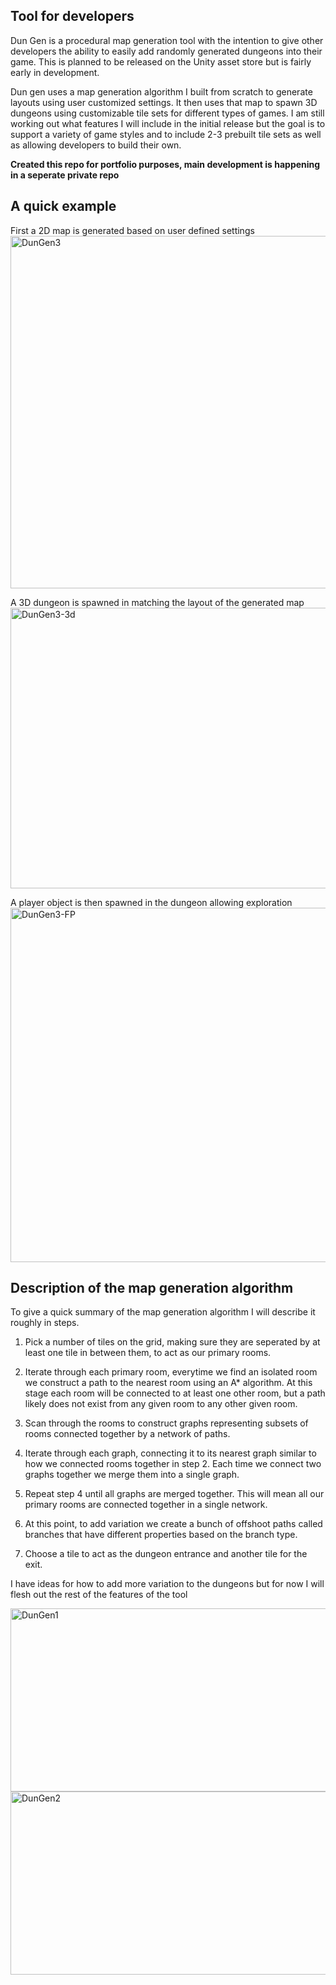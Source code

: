 ## Tool for developers
Dun Gen is a procedural map generation tool with the intention to give other developers the ability to easily add randomly generated dungeons into their game.
This is planned to be released on the Unity asset store but is fairly early in development.

Dun gen uses a map generation algorithm I built from scratch to generate layouts using user customized settings.
It then uses that map to spawn 3D dungeons using customizable tile sets for different types of games.
I am still working out what features I will include in the initial release but the goal is to support a variety of game styles
and to include 2-3 prebuilt tile sets as well as allowing developers to build their own.

**Created this repo for portfolio purposes, main development is happening in a seperate private repo**

## A quick example
First a 2D map is generated based on user defined settings
<img width="1010" height="564" alt="DunGen3" src="https://github.com/user-attachments/assets/6738922b-f2dd-49a5-82d5-c0b5625da5ed" />

A 3D dungeon is spawned in matching the layout of the generated map
<img width="875" height="449" alt="DunGen3-3d" src="https://github.com/user-attachments/assets/17cf0797-9193-42d6-abc0-16886c50cefb" />

A player object is then spawned in the dungeon allowing exploration
<img width="1007" height="567" alt="DunGen3-FP" src="https://github.com/user-attachments/assets/5f5e4134-f252-4d26-8a53-096fe444a39b" />

## Description of the map generation algorithm
To give a quick summary of the map generation algorithm I will describe it roughly in steps.
1. Pick a number of tiles on the grid, making sure they are seperated by at least one tile in between them, to act as our primary rooms.
2. Iterate through each primary room, everytime we find an isolated room we construct a path to the nearest room using an A* algorithm.
   At this stage each room will be connected to at least one other room, but a path likely does not exist from any given room to any other given room.

3. Scan through the rooms to construct graphs representing subsets of rooms connected together by a network of paths.
4. Iterate through each graph, connecting it to its nearest graph similar to how we connected rooms together in step 2.
   Each time we connect two graphs together we merge them into a single graph.
5. Repeat step 4 until all graphs are merged together. This will mean all our primary rooms are connected together in a single network.

6. At this point, to add variation we create a bunch of offshoot paths called branches that have different properties based on the branch type.
7. Choose a tile to act as the dungeon entrance and another tile for the exit.

I have ideas for how to add more variation to the dungeons but for now I will flesh out the rest of the features of the tool

<img width="524" height="293" alt="DunGen1" src="https://github.com/user-attachments/assets/bf676333-4b34-4f29-a095-0c5e62f61198" />
<img width="524" height="293" alt="DunGen2" src="https://github.com/user-attachments/assets/2c863059-cfc4-40da-8112-f2f47d42879a" />
